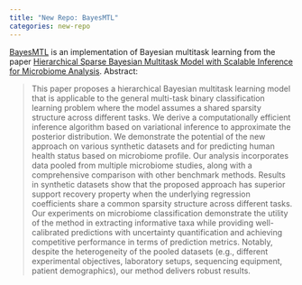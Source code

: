 ```yaml
---
title: "New Repo: BayesMTL"
categories: new-repo
---
```


[BayesMTL](https://github.com/LLNL/BayesMTL) is an implementation of Bayesian multitask learning from the paper [Hierarchical Sparse Bayesian Multitask Model with Scalable Inference for Microbiome Analysis](https://arxiv.org/abs/2502.02552). Abstract:

> This paper proposes a hierarchical Bayesian multitask learning model that is applicable to the general multi-task binary classification learning problem where the model assumes a shared sparsity structure across different tasks. We derive a computationally efficient inference algorithm based on variational inference to approximate the posterior distribution. We demonstrate the potential of the new approach on various synthetic datasets and for predicting human health status based on microbiome profile. Our analysis incorporates data pooled from multiple microbiome studies, along with a comprehensive comparison with other benchmark methods. Results in synthetic datasets show that the proposed approach has superior support recovery property when the underlying regression coefficients share a common sparsity structure across different tasks. Our experiments on microbiome classification demonstrate the utility of the method in extracting informative taxa while providing well-calibrated predictions with uncertainty quantification and achieving competitive performance in terms of prediction metrics. Notably, despite the heterogeneity of the pooled datasets (e.g., different experimental objectives, laboratory setups, sequencing equipment, patient demographics), our method delivers robust results.
